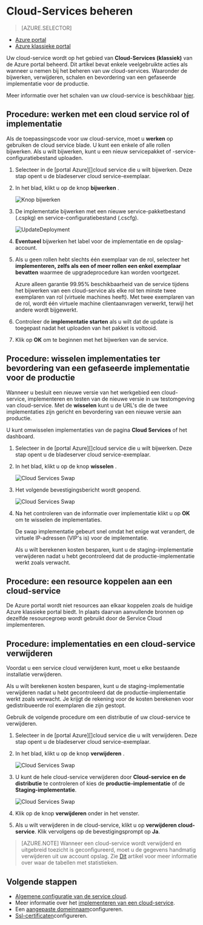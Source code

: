 <properties 
    pageTitle="Algemene beheertaken voor cloud service | Microsoft Azure" 
    description="Informatie over het beheren van services in de portal Azure cloud. Deze voorbeelden gebruiken de Azure portal." 
    services="cloud-services" 
    documentationCenter="" 
    authors="Thraka" 
    manager="timlt" 
    editor=""/>

<tags 
    ms.service="cloud-services" 
    ms.workload="tbd" 
    ms.tgt_pltfrm="na" 
    ms.devlang="na" 
    ms.topic="article" 
    ms.date="08/02/2016"
    ms.author="adegeo"/>


# <a name="how-to-manage-cloud-services"></a>Cloud-Services beheren

> [AZURE.SELECTOR]
- [Azure portal](cloud-services-how-to-manage-portal.md)
- [Azure klassieke portal](cloud-services-how-to-manage.md)

Uw cloud-service wordt op het gebied van **Cloud-Services (klassiek)** van de Azure portal beheerd. Dit artikel bevat enkele veelgebruikte acties als wanneer u nemen bij het beheren van uw cloud-services. Waaronder de bijwerken, verwijderen, schalen en bevordering van een gefaseerde implementatie voor de productie.

Meer informatie over het schalen van uw cloud-service is beschikbaar [hier](cloud-services-how-to-scale-portal.md).

## <a name="how-to-update-a-cloud-service-role-or-deployment"></a>Procedure: werken met een cloud service rol of implementatie

Als de toepassingscode voor uw cloud-service, moet u **werken** op gebruiken de cloud service blade. U kunt een enkele of alle rollen bijwerken. Als u wilt bijwerken, kunt u een nieuw servicepakket of -service-configuratiebestand uploaden.

1. Selecteer in de [portal Azure][]cloud service die u wilt bijwerken. Deze stap opent u de bladeserver cloud service-exemplaar.

2. In het blad, klikt u op de knop **bijwerken** .

    ![Knop bijwerken](./media/cloud-services-how-to-manage-portal/update-button.png)

3. De implementatie bijwerken met een nieuwe service-pakketbestand (.cspkg) en service-configuratiebestand (.cscfg).

    ![UpdateDeployment](./media/cloud-services-how-to-manage-portal/update-blade.png)

4. **Eventueel** bijwerken het label voor de implementatie en de opslag-account. 

5. Als u geen rollen hebt slechts één exemplaar van de rol, selecteer het **implementeren, zelfs als een of meer rollen een enkel exemplaar bevatten** waarmee de upgradeprocedure kan worden voortgezet. 

    Azure alleen garantie 99.95% beschikbaarheid van de service tijdens het bijwerken van een cloud-service als elke rol ten minste twee exemplaren van rol (virtuele machines heeft). Met twee exemplaren van de rol, wordt één virtuele machine clientaanvragen verwerkt, terwijl het andere wordt bijgewerkt.

6. Controleer de **implementatie starten** als u wilt dat de update is toegepast nadat het uploaden van het pakket is voltooid.

7. Klik op **OK** om te beginnen met het bijwerken van de service.



## <a name="how-to-swap-deployments-to-promote-a-staged-deployment-to-production"></a>Procedure: wisselen implementaties ter bevordering van een gefaseerde implementatie voor de productie

Wanneer u besluit een nieuwe versie van het werkgebied een cloud-service, implementeren en testen van de nieuwe versie in uw testomgeving van cloud-service. Met de **wisselen** kunt u de URL's die de twee implementaties zijn gericht en bevordering van een nieuwe versie aan productie. 

U kunt omwisselen implementaties van de pagina **Cloud Services** of het dashboard.

1. Selecteer in de [portal Azure][]cloud service die u wilt bijwerken. Deze stap opent u de bladeserver cloud service-exemplaar.

2. In het blad, klikt u op de knop **wisselen** .

    ![Cloud Services Swap](./media/cloud-services-how-to-manage-portal/swap-button.png)

3. Het volgende bevestigingsbericht wordt geopend.

    ![Cloud Services Swap](./media/cloud-services-how-to-manage-portal/swap-prompt.png)

4. Na het controleren van de informatie over implementatie klikt u op **OK** om te wisselen de implementaties.

    De swap implementatie gebeurt snel omdat het enige wat verandert, de virtuele IP-adressen (VIP's is) voor de implementatie.

    Als u wilt berekenen kosten besparen, kunt u de staging-implementatie verwijderen nadat u hebt gecontroleerd dat de productie-implementatie werkt zoals verwacht.

## <a name="how-to-link-a-resource-to-a-cloud-service"></a>Procedure: een resource koppelen aan een cloud-service

De Azure portal wordt niet resources aan elkaar koppelen zoals de huidige Azure klassieke portal biedt. In plaats daarvan aanvullende bronnen op dezelfde resourcegroep wordt gebruikt door de Service Cloud implementeren.

## <a name="how-to-delete-deployments-and-a-cloud-service"></a>Procedure: implementaties en een cloud-service verwijderen

Voordat u een service cloud verwijderen kunt, moet u elke bestaande installatie verwijderen.

Als u wilt berekenen kosten besparen, kunt u de staging-implementatie verwijderen nadat u hebt gecontroleerd dat de productie-implementatie werkt zoals verwacht. Je krijgt de rekening voor de kosten berekenen voor gedistribueerde rol exemplaren die zijn gestopt.

Gebruik de volgende procedure om een distributie of uw cloud-service te verwijderen. 

1. Selecteer in de [portal Azure][]cloud service die u wilt verwijderen. Deze stap opent u de bladeserver cloud service-exemplaar.

2. In het blad, klikt u op de knop **verwijderen** .

    ![Cloud Services Swap](./media/cloud-services-how-to-manage-portal/delete-button.png)

3. U kunt de hele cloud-service verwijderen door **Cloud-service en de distributie** te controleren of kies de **productie-implementatie** of de **Staging-implementatie**.

    ![Cloud Services Swap](./media/cloud-services-how-to-manage-portal/delete-blade.png) 

4. Klik op de knop **verwijderen** onder in het venster.

5. Als u wilt verwijderen in de cloud-service, klikt u op **verwijderen cloud-service**. Klik vervolgens op de bevestigingsprompt op **Ja**.

> [AZURE.NOTE]
> Wanneer een cloud-service wordt verwijderd en uitgebreid toezicht is geconfigureerd, moet u de gegevens handmatig verwijderen uit uw account opslag. Zie [Dit](cloud-services-how-to-monitor.md) artikel voor meer informatie over waar de tabellen met statistieken.

[Azure portal]: https://portal.azure.com

## <a name="next-steps"></a>Volgende stappen

* [Algemene configuratie van de service cloud](cloud-services-how-to-configure-portal.md).
* Meer informatie over het [implementeren van een cloud-service](cloud-services-how-to-create-deploy-portal.md).
* Een [aangepaste domeinnaam](cloud-services-custom-domain-name-portal.md)configureren.
* [Ssl-certificaten](cloud-services-configure-ssl-certificate-portal.md)configureren.